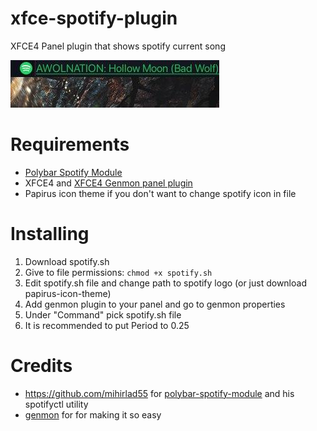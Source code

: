 # xfce-spotify-plugin
XFCE4 Panel plugin that shows spotify current song

![screenshot](/screenshots/1.jpg)


# Requirements
* [Polybar Spotify Module](https://github.com/mihirlad55/polybar-spotify-module)
* XFCE4 and [XFCE4 Genmon panel plugin](https://docs.xfce.org/panel-plugins/xfce4-genmon-plugin/start)
* Papirus icon theme if you don't want to change spotify icon in file

# Installing
1. Download spotify.sh
1. Give to file permissions: `chmod +x spotify.sh`
1. Edit spotify.sh file and change path to spotify logo (or just download papirus-icon-theme)
1. Add genmon plugin to your panel and go to genmon properties
1. Under "Command" pick spotify.sh file
1. It is recommended to put Period to 0.25

# Credits
* https://github.com/mihirlad55 for [polybar-spotify-module](https://github.com/mihirlad55/polybar-spotify-module) and his spotifyctl utility
* [genmon](https://github.com/mihirlad55/polybar-spotify-module) for for making it so easy
